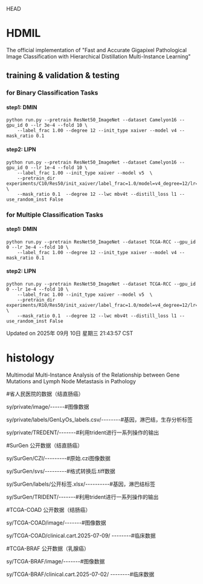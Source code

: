  HEAD
# HDMIL
The official implementation of "Fast and Accurate Gigapixel Pathological Image Classification with Hierarchical Distillation Multi-Instance Learning"

## training & validation & testing
### for Binary Classification Tasks
#### step1: DMIN
```shell
python run.py --pretrain ResNet50_ImageNet --dataset Camelyon16 --gpu_id 0 --lr 3e-4 --fold 10 \
    --label_frac 1.00 --degree 12 --init_type xaiver --model v4 --mask_ratio 0.1  
```
#### step2: LIPN
```shell
python run.py --pretrain ResNet50_ImageNet --dataset Camelyon16 --gpu_id 0 --lr 1e-4 --fold 10 \
    --label_frac 1.00 --init_type xaiver --model v5  \
    --pretrain_dir experiments/C10/Res50/init_xaiver/label_frac=1.0/model=v4_degree=12/lr=0.0003_maskratio=0.1/ckpts/ \
    --mask_ratio 0.1  --degree 12 --lwc mbv4t --distill_loss l1 --use_random_inst False 
```


### for Multiple Classification Tasks
#### step1: DMIN
```shell
python run.py --pretrain ResNet50_ImageNet --dataset TCGA-RCC --gpu_id 0 --lr 3e-4 --fold 10 \
    --label_frac 1.00 --degree 12 --init_type xaiver --model v4 --mask_ratio 0.1
```
#### step2: LIPN
```shell
python run.py --pretrain ResNet50_ImageNet --dataset TCGA-RCC --gpu_id 0 --lr 1e-4 --fold 10 \
    --label_frac 1.00 --init_type xaiver --model v5  \
    --pretrain_dir experiments/R10/Res50/init_xaiver/label_frac=1.0/model=v4_degree=12/lr=0.0003_maskratio=0.1/ckpts/ \
    --mask_ratio 0.1  --degree 12 --lwc mbv4t --distill_loss l1 --use_random_inst False
```
Updated on 2025年 09月 10日 星期三 21:43:57 CST

# histology
Multimodal Multi-Instance Analysis of the Relationship between Gene Mutations and Lymph Node Metastasis in Pathology


#省人民医院的数据（结直肠癌）

sy/private/image/------#图像数据

sy/private/labels/GenLyOs_labels.csv/--------#基因，淋巴结，生存分析标签

sy/private/TREDENT/-------#利用trident进行一系列操作的输出


#SurGen 公开数据（结直肠癌）

sy/SurGen/CZI/---------#原始.czi图像数据

sy/SurGen/svs/---------#格式转换后.tiff数据

sy/SurGen/labels/公开标签.xlsx/----------#基因，淋巴结标签

sy/SurGen/TRIDENT/-------#利用trident进行一系列操作的输出


#TCGA-COAD 公开数据（结肠癌）

sy/TCGA-COAD/image/-------#图像数据

sy/TCGA-COAD/clinical.cart.2025-07-09/ --------#临床数据

#TCGA-BRAF  公开数据（乳腺癌）

sy/TCGA-BRAF/image/-------#图像数据

sy/TCGA-BRAF/clinical.cart.2025-07-02/ --------#临床数据


